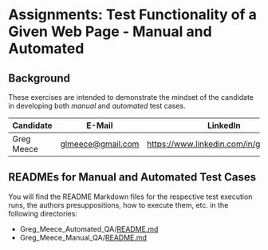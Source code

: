 # Assignments: Test Functionality of a Given Web Page - Manual and Automated

## Background

These exercises are intended to demonstrate the mindset of the candidate in developing both _manual_ and _automated_ test cases.

| Candidate  | E-Mail            | LinkedIn | GitHub Link|
| ---------- | ----------------- | ---------- | ---------- |
| Greg Meece | glmeece@gmail.com | https://www.linkedin.com/in/gregmeece/ | https://github.com/GLMeece/bwell_challenge |

## READMEs for Manual and Automated Test Cases

You will find the README Markdown files for the respective test execution runs, the authors presuppositions, how to execute them, etc. in the following directories:
* Greg_Meece_Automated_QA/[README.md](Greg_Meece_Automated_QA/README.md)
* Greg_Meece_Manual_QA/[README.md](Greg_Meece_Manual_QA/README.md)

